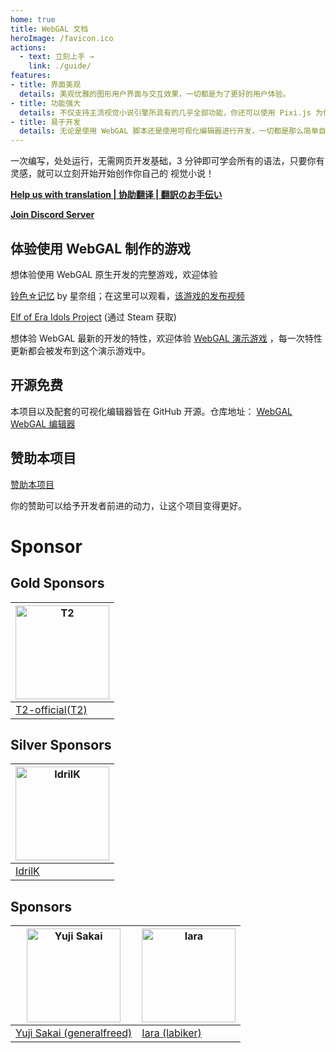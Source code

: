```yaml
---
home: true
title: WebGAL 文档
heroImage: /favicon.ico
actions:
  - text: 立刻上手 →
    link: ./guide/
features:
- title: 界面美观
  details: 美观优雅的图形用户界面与交互效果，一切都是为了更好的用户体验。
- title: 功能强大
  details: 不仅支持主流视觉小说引擎所具有的几乎全部功能，你还可以使用 Pixi.js 为你的游戏添加自定义效果。
- title: 易于开发
  details: 无论是使用 WebGAL 脚本还是使用可视化编辑器进行开发，一切都是那么简单自然。
---
```


一次编写，处处运行，无需网页开发基础，3 分钟即可学会所有的语法，只要你有灵感，就可以立刻开始开始创作你自己的 视觉小说！

**[Help us with translation | 协助翻译 | 翻訳のお手伝い](https://github.com/MakinoharaShoko/WebGAL/tree/dev/packages/webgal/src/translations)**

**[Join Discord Server](https://discord.gg/kPrQkJttJy)**

## 体验使用 WebGAL 制作的游戏

想体验使用 WebGAL 原生开发的完整游戏，欢迎体验

[铃色☆记忆](http://hoshinasuzu.cn/) by 星奈组；在这里可以观看，[该游戏的发布视频](https://www.bilibili.com/video/BV1HY4y1n7z7)

[Elf of Era Idols Project](https://store.steampowered.com/app/2414730/Elf_of_Era_Idols_Project/) (通过 Steam 获取)

想体验 WebGAL 最新的开发的特性，欢迎体验 [WebGAL 演示游戏](https://demo.openwebgal.com) ，每一次特性更新都会被发布到这个演示游戏中。

## 开源免费

本项目以及配套的可视化编辑器皆在 GitHub 开源。仓库地址： [WebGAL](https://github.com/MakinoharaShoko/WebGAL) [WebGAL 编辑器](https://github.com/MakinoharaShoko/WebGAL_Terre)

## 赞助本项目

[赞助本项目](/sponsor)

你的赞助可以给予开发者前进的动力，让这个项目变得更好。

# Sponsor

## Gold Sponsors

| <img src="https://avatars.githubusercontent.com/u/91712707?v=4" alt="T2"  width="150px" height="150px" /> |
| ------------------------------------------------------------ |
| [T2-official(T2)](https://github.com/T2-official)            |

## Silver Sponsors

| <img src="https://avatars.githubusercontent.com/u/103700780?v=4" alt="IdrilK"  width="150px" height="150px" /> |
| ------------------------------------------------------------ |
| [IdrilK](https://github.com/IdrilK)            |

## Sponsors

| <img src="https://avatars.githubusercontent.com/u/71590526?v=4" alt="Yuji Sakai"  width="150px" height="150px" /> | <img src="https://avatars.githubusercontent.com/u/49630998?v=4" alt="Iara"  width="150px" height="150px" /> |
| ------------------------------------------------------------ |------------------------------------------------------------ |
| [Yuji Sakai (generalfreed)](https://github.com/generalfreed) |[Iara (labiker)](https://github.com/labiker) |

